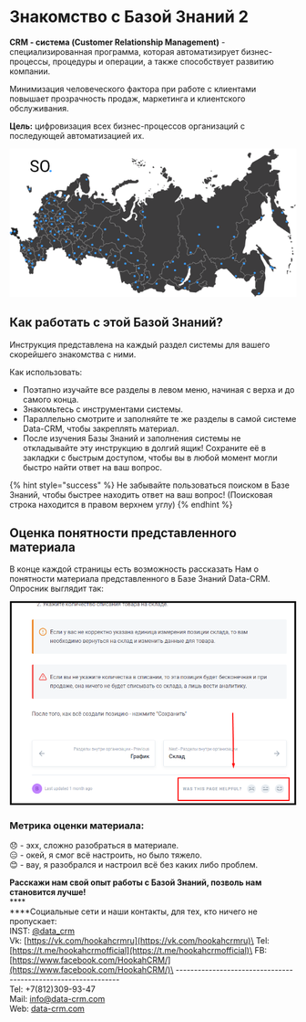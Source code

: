# Знакомство с Базой Знаний 2

**CRM - система (Customer Relationship Management)** - специализированная программа, которая автоматизирует бизнес-процессы, процедуры и операции, а также способствует развитию компании.

Минимизация человеческого фактора при работе с клиентами повышает прозрачность продаж, маркетинга и клиентского обслуживания.

**Цель:** цифровизация всех бизнес-процессов организаций с последующей автоматизацией их.



![Систему Data-CRM используют по всей России и странах СНГ](<.gitbook/assets/mother-russia.0cd0242 — копия2.png>)

## Как работать с этой Базой Знаний?

Инструкция представлена на каждый раздел системы для вашего скорейшего знакомства с ними.

Как использовать:

* Поэтапно изучайте все разделы в левом меню, начиная с верха и до самого конца.
* Знакомьтесь с инструментами системы.
* Параллельно смотрите и заполняйте те же разделы в самой системе Data-CRM, чтобы закреплять материал.
* После изучения Базы Знаний и заполнения системы не откладывайте эту инструкцию в долгий ящик! Сохраните её в закладки с быстрым доступом, чтобы вы в любой момент могли быстро найти ответ на ваш вопрос.

{% hint style="success" %}
Не забывайте пользоваться поиском в Базе Знаний, чтобы быстрее находить ответ на ваш вопрос! (Поисковая строка находится в правом верхнем углу)
{% endhint %}

## Оценка понятности представленного материала

В конце каждой страницы есть возможность рассказать Нам о понятности материала представленного в Базе Знаний Data-CRM. Опросник выглядит так:&#x20;

![](.gitbook/assets/Безымянный.png)

### **Метрика оценки материала:**

:disappointed: - эхх, сложно разобраться в материале.\
:expressionless: - окей, я смог всё настроить, но было тяжело.\
:blush: - вау, я разобрался и настроил всё без каких либо проблем.

**Расскажи нам свой опыт работы с Базой Знаний, позволь нам становится лучше!**\
****\
****Социальные сети и наши контакты, для тех, кто ничего не пропускает:\
INST: [@data\_crm](https://www.instagram.com/data\_crm/)\
Vk: [https://vk.com/hookahcrmru](https://vk.com/hookahcrmru)\
Tel: [https://t.me/hookahcrmofficial](https://t.me/hookahcrmofficial)\
FB: [https://www.facebook.com/HookahCRM/](https://www.facebook.com/HookahCRM/)\
\--------------------------------------------------------------\
Tel: +7(812)309-93-47\
Mail: info@data-crm.com\
Web: [data-crm.com](https://data-crm.com/)
